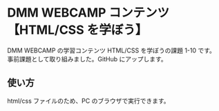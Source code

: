 # DMM WEBCAMP コンテンツ【HTML/CSS を学ぼう】

DMM WEBCAMP の学習コンテンツ HTML/CSS を学ぼうの課題 1-10 です。  
事前課題として取り組みました。GitHub にアップします。

## 使い方

html/css ファイルのため、PC のブラウザで実行できます。
